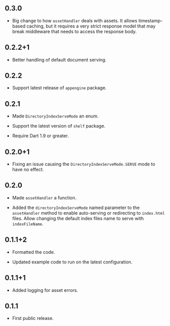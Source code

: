 ## 0.3.0

* Big change to how `assetHandler` deals with assets. It allows timestamp-based
  caching, but it requires a very strict response model that may break
  middleware that needs to access the response body.

## 0.2.2+1

* Better handling of default document serving.

## 0.2.2

* Support latest release of `appengine` package.

## 0.2.1

* Made `DirectoryIndexServeMode` an enum.

* Support the latest version of `shelf` package.

* Require Dart 1.9 or greater.

## 0.2.0+1

* Fixing an issue causing the `DirectoryIndexServeMode.SERVE` mode to have no
  effect.

## 0.2.0

* Made `assetHandler` a function.

* Added the `directoryIndexServeMode` named parameter to the `assetHandler`
  method to enable auto-serving or redirecting to `index.html` files.
  Allow changing the default index files name to serve with `indexFileName`.

## 0.1.1+2

* Formatted the code.

* Updated example code to run on the latest configuration.

## 0.1.1+1

* Added logging for asset errors.

## 0.1.1

* First public release.
